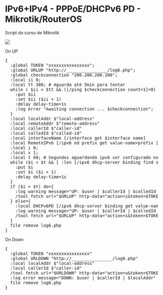 # IPv6+IPv4 - PPPoE/DHCPv6 PD - Mikrotik/RouterOS

Script do curso de Mikrotik


<img src="https://blog.remontti.com.br/wp-content/uploads/2020/01/logs_ipv6_remontti.png">

On UP
<pre>{
  :global TOKEN "xxxxxxxxxxxxxxxx";
  :global URLUP "http://________________/log6.php";
  :global checkconnection "200.200.200.200";
  :local ii 0;
  :local tt 300; # Aguarda até 5min para tentar 
  while ( $ii < $tt && ([/ping $checkconnection count=1]=0) ) do={
    :put $ii
    :set $ii ($ii + 1)
    :delay delay-time=1s
    :log error "Awaiting connection ... $checkconnection";
  }
  :local localAddr $"local-address"
  :local remoteAddr $"remote-address"
  :local callerId $"caller-id"
  :local calledId $"called-id"
  :local interfaceName [/interface get $interface name]
  :local RemoteIPv6 [/ipv6 nd prefix get value-name=prefix [find interface=$interfaceName]]
  :local i 0;
  :local x 1;  
  :local t 60; # Segundos aguardando ipv6 ser configurado no cliente
  while ($i < $t && [ :len [/ipv6 dhcp-server binding find server=$interfaceName] ] < $x) do={
    :put $i
    :set $i ($i + 1)
    :delay delay-time=1s
  }
  if ($i = $t) do={
    :log warning message="UP: $user | $callerId | $calledId | $remoteAddr | $localAddr | $RemoteIPv6 | NULL"
    /tool fetch url="$URLUP" http-data="action=i&token=$TOKEN&user=$user&mac=$callerId&nas=$localAddr&service=$calledId&ipv4=$remoteAddr&remoteipv6=$RemoteIPv6" http-method=post
  } else={
    :local DHCPv6PD [/ipv6 dhcp-server binding get value-name=address [find server=$interfaceName]]
    :log warning message="UP: $user | $callerId | $calledId | $remoteAddr | $localAddr | $RemoteIPv6 | $DHCPv6PD"
    /tool fetch url="$URLUP" http-data="action=i&token=$TOKEN&user=$user&mac=$callerId&nas=$localAddr&service=$calledId&ipv4=$remoteAddr&remoteipv6=$RemoteIPv6&dhcpv6pd=$DHCPv6PD" http-method=post
  }
  file remove log6.php
}</pre>

On Down
<pre>{
  :global TOKEN "xxxxxxxxxxxxxxxx"
  :global URLDOWN "http://________________/log6.php"
  :local localAddr $"local-address"
  :local callerId $"caller-id"
  /tool fetch url="$URLDOWN" http-data="action=u&token=$TOKEN&user=$user&mac=$callerId&nas=$localAddr" http-method=post
  :log error message="DOWN: $user | $callerId | $localAddr"
  file remove log6.php
}</pre>
